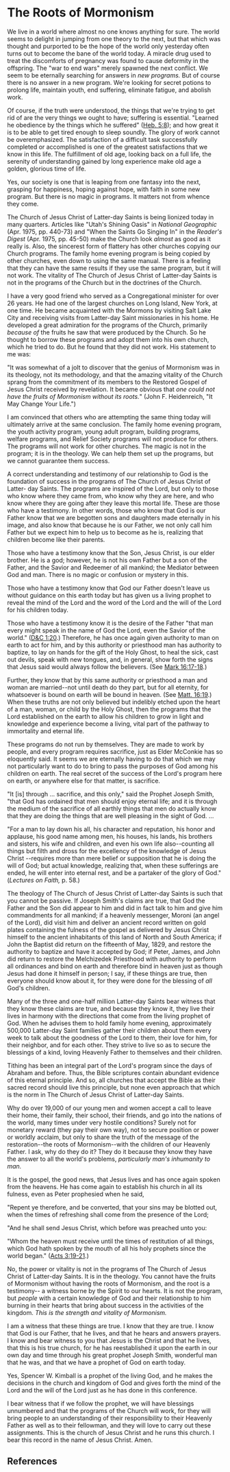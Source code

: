 # The Roots of Mormonism

We live in a world where almost no one knows anything for sure. The world
seems to delight in jumping from one theory to the next, but that which was
thought and purported to be the hope of the world only yesterday often turns
out to become the bane of the world today. A miracle drug used to treat the
discomforts of pregnancy was found to cause deformity in the offspring. The
"war to end wars" merely spawned the next conflict. We seem to be eternally
searching for answers in _new programs._ But of course there is no answer in a
new program. We're looking for secret potions to prolong life, maintain youth,
end suffering, eliminate fatigue, and abolish work.

Of course, if the truth were understood, the things that we're trying to get
rid of are the very things we ought to have; suffering is essential. "Learned
he obedience by the things which he suffered" ([Heb.
5:8](/scriptures/nt/heb/5.8?lang=eng#7)); and how great it is to be able to
get tired enough to sleep soundly. The glory of work cannot be overemphasized.
The satisfaction of a difficult task successfully completed or accomplished is
one of the greatest satisfactions that we know in this life. The fulfillment
of old age, looking back on a full life, the serenity of understanding gained
by long experience make old age a golden, glorious time of life.

Yes, our society is one that is leaping from one fantasy into the next,
grasping for happiness, hoping against hope, with faith in some new program.
But there is no magic in programs. It matters not from whence they come.

The Church of Jesus Christ of Latter-day Saints is being lionized today in
many quarters. Articles like "Utah's Shining Oasis" in _National Geographic_
(Apr. 1975, pp. 440-73) and "When the Saints Go Singing In" in the _Reader's
Digest_ (Apr. 1975, pp. 45-50) make the Church look _almost_ as good as it
really is. Also, the sincerest form of flattery has other churches copying our
Church programs. The family home evening program is being copied by other
churches, even down to using the same manual. There is a feeling that they can
have the same results if they use the same program, but it will not work. The
vitality of The Church of Jesus Christ of Latter-day Saints is not in the
programs of the Church but in the doctrines of the Church.

I have a very good friend who served as a Congregational minister for over 26
years. He had one of the largest churches on Long Island, New York, at one
time. He became acquainted with the Mormons by visiting Salt Lake City and
receiving visits from Latter-day Saint missionaries in his home. He developed
a great admiration for the programs of the Church, primarily _because of_ the
fruits he saw that were produced by the Church. So he thought to borrow these
programs and adopt them into his own church, which he tried to do. But he
found that they did not work. His statement to me was:

"It was somewhat of a jolt to discover that the genius of Mormonism was in its
theology, not its methodology, and that the amazing vitality of the Church
sprang from the commitment of its members to the Restored Gospel of Jesus
Christ received by revelation. It became obvious that _one could not have the
fruits of Mormonism without its roots._" (John F. Heidenreich, "It May Change
Your Life.")

I am convinced that others who are attempting the same thing today will
ultimately arrive at the same conclusion. The family home evening program, the
youth activity program, young adult program, building programs, welfare
programs, and Relief Society programs will not produce for others. The
programs will not work for other churches. The magic is not in the program; it
is in the theology. We can help them set up the programs, but we cannot
guarantee them success.

A correct understanding and testimony of our relationship to God is the
foundation of success in the programs of The Church of Jesus Christ of Latter-
day Saints. The programs are inspired of the Lord, but only to those who know
where they came from, who know why they are here, and who know where they are
going after they leave this mortal life. These are those who have a testimony.
In other words, those who know that God is our Father know that we are
begotten sons and daughters made eternally in his image, and also know that
because he is our Father, we not only call him Father but we expect him to
help us to become as he is, realizing that children become like their parents.

Those who have a testimony know that the Son, Jesus Christ, is our elder
brother. He is a god; however, he is not his own Father but a son of the
Father, and the Savior and Redeemer of all mankind; the Mediator between God
and man. There is no magic or confusion or mystery in this.

Those who have a testimony know that God our Father doesn't leave us without
guidance on this earth today but has given us a living prophet to reveal the
mind of the Lord and the word of the Lord and the will of the Lord for his
children today.

Those who have a testimony know it is the desire of the Father "that man every
might speak in the name of God the Lord, even the Savior of the world."
([D&amp;C 1:20](/scriptures/dc-testament/dc/1.20?lang=eng#19).) Therefore, he
has once again given authority to man on earth to act for him, and by this
authority or priesthood man has authority to baptize, to lay on hands for the
gift of the Holy Ghost, to heal the sick, cast out devils, speak with new
tongues, and, in general, show forth the signs that Jesus said would always
follow the believers. (See [Mark
16:17-18](/scriptures/nt/mark/16.17-18?lang=eng#16).)

Further, they know that by this same authority or priesthood a man and woman
are married--not until death do they part, but for all eternity, for
whatsoever is bound on earth will be bound in heaven. (See [Matt.
16:19](/scriptures/nt/matt/16.19?lang=eng#18).) When these truths are not only
believed but indelibly etched upon the heart of a man, woman, or child by the
Holy Ghost, then the programs that the Lord established on the earth to allow
his children to grow in light and knowledge and experience become a living,
vital part of the pathway to immortality and eternal life.

These programs do not run by themselves. They are made to work by people, and
every program requires sacrifice, just as Elder McConkie has so eloquently
said. It seems we are eternally having to do that which we may not
particularly want to do to bring to pass the purposes of God among his
children on earth. The real secret of the success of the Lord's program here
on earth, or anywhere else for that matter, is sacrifice.

"It [is] through ... sacrifice, and this only," said the Prophet Joseph Smith,
"that God has ordained that men should enjoy eternal life; and it is through
the medium of the sacrifice of all earthly things that men do actually know
that they are doing the things that are well pleasing in the sight of God. ...

"For a man to lay down his all, his character and reputation, his honor and
applause, his good name among men, his houses, his lands, his brothers and
sisters, his wife and children, and even his own life also--counting all
things but filth and dross for the excellency of the knowledge of Jesus Christ
--requires more than mere belief or supposition that he is doing the will of
God; but actual knowledge, realizing that, when these sufferings are ended, he
will enter into eternal rest, and be a partaker of the glory of God."
(_Lectures on Faith,_ p. 58.)

The theology of The Church of Jesus Christ of Latter-day Saints is such that
you cannot be passive. If Joseph Smith's claims are true, that God the Father
and the Son did appear to him and did in fact talk to him and give him
commandments for all mankind; if a heavenly messenger, Moroni (an angel of the
Lord), did visit him and deliver an ancient record written on gold plates
containing the fulness of the gospel as delivered by Jesus Christ himself to
the ancient inhabitants of this land of North and South America; if John the
Baptist did return on the fifteenth of May, 1829, and restore the authority to
baptize and have it accepted by God; if Peter, James, and John did return to
restore the Melchizedek Priesthood with authority to perform all ordinances
and bind on earth and therefore bind in heaven just as though Jesus had done
it himself in person; I say, if these things are true, then everyone should
know about it, for they were done for the blessing of _all_ God's children.

Many of the three and one-half million Latter-day Saints bear witness that
they know these claims are true, and because they know it, they live their
lives in harmony with the directions that come from the living prophet of God.
When he advises them to hold family home evening, approximately 500,000
Latter-day Saint families gather their children about them every week to talk
about the goodness of the Lord to them, their love for him, for their
neighbor, and for each other. They strive to live so as to secure the
blessings of a kind, loving Heavenly Father to themselves and their children.

Tithing has been an integral part of the Lord's program since the days of
Abraham and before. Thus, the Bible scriptures contain abundant evidence of
this eternal principle. And so, all churches that accept the Bible as their
sacred record should live this principle, but none even approach that which is
the norm in The Church of Jesus Christ of Latter-day Saints.

Why do over 19,000 of our young men and women accept a call to leave their
home, their family, their school, their friends, and go into the nations of
the world, many times under very hostile conditions? Surely not for monetary
reward (they pay their own way), not to secure position or power or worldly
acclaim, but only to share the truth of the message of the restoration--the
roots of Mormonism--with the children of our Heavenly Father. I ask, why do
they do it? They do it because they know they have the answer to all the
world's problems, _particularly man's inhumanity to man._

It is the gospel, the good news, that Jesus lives and has once again spoken
from the heavens. He has come again to establish his church in all its
fulness, even as Peter prophesied when he said,

"Repent ye therefore, and be converted, that your sins may be blotted out,
when the times of refreshing shall come from the presence of the Lord;

"And he shall send Jesus Christ, which before was preached unto you:

"Whom the heaven must receive until the times of restitution of all things,
which God hath spoken by the mouth of all his holy prophets since the world
began." ([Acts 3:19-21](/scriptures/nt/acts/3.19-21?lang=eng#18).)

No, the power or vitality is not in the programs of The Church of Jesus Christ
of Latter-day Saints. It is in the theology. You cannot have the fruits of
Mormonism without having the roots of Mormonism, and the root is a testimony--
a witness borne by the Spirit to our hearts. It is not the program, but
_people_ with a certain knowledge of God and their relationship to him burning
in their hearts that bring about success in the activities of the kingdom.
_This is the strength and vitality of Mormonism._

I am a witness that these things are true. I know that they are true. I know
that God is our Father, that he lives, and that he hears and answers prayers.
I know and bear witness to you that Jesus is the Christ and that he lives,
that this is his true church, for he has reestablished it upon the earth in
our own day and time through his great prophet Joseph Smith, wonderful man
that he was, and that we have a prophet of God on earth today.

Yes, Spencer W. Kimball is a prophet of the living God, and he makes the
decisions in the church and kingdom of God and gives forth the mind of the
Lord and the will of the Lord just as he has done in this conference.

I bear witness that if we follow the prophet, we will have blessings
unnumbered and that the programs of the Church will work, for they will bring
people to an understanding of their responsibility to their Heavenly Father as
well as to their fellowman, and they will love to carry out these assignments.
This is the church of Jesus Christ and he runs this church. I bear this record
in the name of Jesus Christ. Amen.

## References

